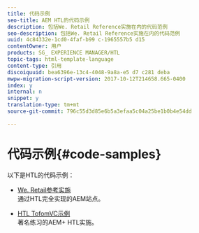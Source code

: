 ```yaml
---
title: 代码示例
seo-title: AEM HTL的代码示例
description: 包括We. Retail Reference实施在内的代码范例
seo-description: 包括We. Retail Reference实施在内的代码范例
uuid: 4c84332e-1cd0-4faf-b99 c-1965557b5 d15
contentOwner: 用户
products: SG_ EXPERIENCE MANAGER/HTL
topic-tags: html-template-language
content-type: 引用
discoiquuid: bea6396e-13c4-4048-9a8a-e5 d7 c281 deba
mwpw-migration-script-version: 2017-10-12T214658.665-0400
index: y
internal: n
snippet: y
translation-type: tm+mt
source-git-commit: 796c55d3d85e6b5a3efaa5c04a25be1b0b4e54dd

---
```



# 代码示例{#code-samples}

以下是HTL的代码示例：

* [We. Retail参考实施](https://helpx.adobe.com/experience-manager/6-4/sites/developing/using/we-retail.html)\
   通过HTL完全实现的AEM站点。

* [HTL TofomVC示例](https://github.com/Adobe-Marketing-Cloud/aem-sightly-sample-todomvc)\
   著名练习的AEM+ HTL实施。
